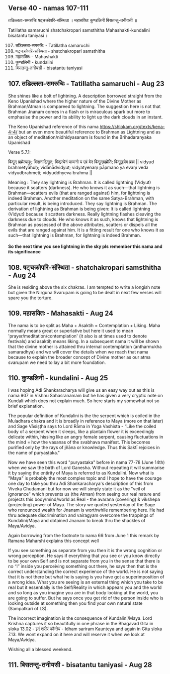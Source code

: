 ## Verse 40 - namas 107-111

तडिल्लता-समरुचिः षट्चक्रोपरि-संस्थिता ।
महासक्तिः कुण्डलिनी बिसतन्तु-तनीयसी ॥ 

Tatillatha samaruchi shatchakropari samsthitha
Mahashakti-kundalini bisatantu taniyasi ॥ 

107. तडिल्लता-समरुचिः - Tatillatha samaruchi
108. षट्चक्रोपरि-संस्थिता - shatchakropari samsthitha
109. महासक्तिः - Mahashakti
110. कुण्डलिनी - kundalini 
111. बिसतन्तु-तनीयसी - bisatantu taniyasi

## 107. तडिल्लता-समरुचिः - Tatillatha samaruchi - Aug 23

She shines like a bolt of lightning. A description borrowed straight from the Keno Upanishad where the higher nature of the Divine Mother as Brahman/Atman is compareed to lightning.  The suggestion here is not that Brahman Jnanam comes in a flash or is miraculous spark but more to emphasise the power and its ability to light up the dark clouds in an instant. 

The Keno Upanishad reference of this nama https://shlokam.org/texts/kena-4-4/ but an even more beautiful reference to Brahman as Lightning and as an object of meditation/nidhidyasanam is found in the Brihadaranyaka Upanishad

Verse 5.7.1:

विद्युद् ब्रह्मेत्याहुः; विदानाद्विद्युत्; विद्यत्येनं पाप्मनो य एवं वेद विद्युद्ब्रह्मेति; विद्युद्ध्येव ब्रह्म ||
vidyud brahmetyāhuḥ; vidānādvidyut; vidyatyenaṃ pāpmano ya evaṃ veda vidyudbrahmeti; vidyuddhyeva brahma || 

Meaning : They say lightning is Brahman. It is called lightning (Vidyut) because it scatters (darkness). He who knows it as such—that lightning is Brahman—scatters evils (that are ranged against) him, for lightning is indeed Brahman. Another meditation on the same Satya-Brahman, with particular result, is being introduced. They say lightning is Brahman. The derivation of lightning as Brahman is being given: It is called lightning (Vidyut) because it scatters darkness. Really lightning flashes cleaving the darkness due to clouds. He who knows it as such, knows that lightning is Brahman as possessed of the above attributes, scatters or dispels all the evils that are ranged against him. It is a fitting result for one who knows it as such—that lightning is Brahman, for lightning is indeed Brahman.

#### So the next time you see lightning in the sky pls remember this nama and its significance

## 108. षट्चक्रोपरि-संस्थिता - shatchakropari samsthitha - Aug 24

She is residing above the six chakras.  I am tempted to write a longish note but given the Nirguna Svarupam is going to be dealt in next few verses will spare you the torture. 

## 109. महासक्तिः - Mahasakti - Aug 24 

The nama is to be split as Maha + Asaktih = Contemplation + Liking. Maha normally means great or superlative but here it used to mean 'prayer/meditation/contemplation' (it also is at times used to denote festivals)  and asaktiḥ means liking.  In a subsequent nama it will be shown that the divine mother is attained thru internal contemplation (antharmukha samaradhya) and we will cover the details when we reach that nama because to explain the broader concept of Divine mother as our atma svarupam we need to lay a bit more foundation.

## 110. कुण्डलिनी - kundalini - Aug 25

I was hoping Adi Shankaracharya will give us an easy way out as this is nama 907 in Vishnu Sahasranamam but he has given a very cryptic note on Kundali which does not explain much.  So here starts my somewhat not so brief explanation. 

The popular definition of Kundalini is the the serpent which is coiled in the Muladhara chakra  and it is broadly in reference to Maya (more on that later) and Sage Vāsiṣṭha says to Lord Rāma in Yoga Vashista - “Like the coiled body of a serpent when it sleeps, like a plantain flower it is exceedingly delicate within, hissing like an angry female serpent, causing fluctuations in the mind = how the vasanas of the svabhava manifest. This becomes purified only by the rays of jñāna or knowledge. Thus this Saktī rejoices in the name of puryaṣṭaka." 

Now we have seen this word "puryastaka" before in nama 77-78 (June 14th)  when we saw the birth of Lord Ganesha. Without repeating it will summarise it by saying the entirity of Maya is referred to as Kundalini. Now what is "Maya" is probably the most complex topic and I hope to have the courage one day to take you thru Adi Shankaracharya's description of this from Viveka Chudamani but for now we will simply state it as the "veil of ignorance" which prevents us (the Atman) from seeing our real nature and projects this body/mind/world as Real - the avarana (covering) & vikshepa (projecting) power of Maya.  The story we quoted yesterday of the Sage who renounced wealth for Jnanam is worthwhile remembering here. He had thru adequate discrimination and vairagyam overcome the trappings of Kundalini/Maya and obtained Jnanam to break thru the shackles of Maya/Avidya.

Again borrowing from the footnote to nama 66 from June 1 this remark by Ramana Maharshi explains this concept well 

If you see something as separate from you then it is the wrong cognition or wrong perception. He says if everything that you see or you know directly to be your own Self and is not separate from you in the sense that there is no “I” inside you perceiving something out there, he says then that is the correct understanding the correct experience of the world. He is not saying that it is not there but what he is saying is you have got a superimposition of a wrong idea. What you are seeing is an external thing which you take to be real but it essentially is the Self/Reality in which appears you and the world and so long as you imagine you are in that body looking at the world, you are going to suffer.  But he says once you get rid of the person inside who is looking outside at something then you find your own natural state (Sampatkari of LS). 

The incorrect imagination is the consequence of Kundalini/Maya. Lord Krishna captures it so beautifully in one phrase  in the Bhagavad Gita in sloka 13.02  - इदं शरीरं कौन्तेय - Idham sariram Kaunteya and again in Gita sloka 7.13.  We wont expand on it here and will reserve it when we look at Maya/Avidya.

Wishing all a blessed weekend.



## 111. बिसतन्तु-तनीयसी - bisatantu taniyasi - Aug 28
